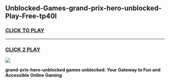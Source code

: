 
## Unblocked-Games-grand-prix-hero-unblocked-Play-Free-tp40l
<h3>
<a href="https://premium76.site?title=grand-prix-hero-unblocked&ref=18A1">CLICK TO PLAY</a></h3>
<hr>

<h3>
<a href="https://premium76.site?title=grand-prix-hero-unblocked&ref=18A1">CLICK 2 PLAY</a>
  
</h3>

<a href="https://premium76.site?title=grand-prix-hero-unblocked&ref=18A1"><img src="https://clearcache.store/games.png"></a>


**grand-prix-hero-unblocked games unblocked: Your Gateway to Fun and Accessible Online Gaming**
